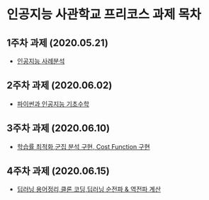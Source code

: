 # 인공지능 사관학교 프리코스 과제 목차

## 1주차 과제 (2020.05.21)
*  <a href="https://github.com/lee-hyeong-seok/free/blob/master/leehyeongseok.ipynb">인공지능 사례분석<a>

## 2주차 과제 (2020.06.02)
*  <a href="https://github.com/lee-hyeong-seok/free/blob/master/2%EC%A3%BC%EC%B0%A8%EA%B3%BC%EC%A0%9Clhs.ipynb">파이썬과 인공지능 기초수학<a>
  
## 3주차 과제 (2020.06.10)
*  <a href="https://github.com/lee-hyeong-seok/free/blob/master/3%EC%A3%BC%EC%B0%A8_%EA%B3%BC%EC%A0%9Clhs.ipynb">학습률 최적화,군집 분석 구현, Cost Function 구현<a>

## 4주차 과제 (2020.06.15)
*  <a href="https://github.com/lee-hyeong-seok/free/blob/master/4%EC%A3%BC%EC%B0%A8_%EA%B3%BC%EC%A0%9Clhs.ipynb">딥러닝 용어정리,클론 코딩,딥러닝 순전파 & 역전파 계산<a>
